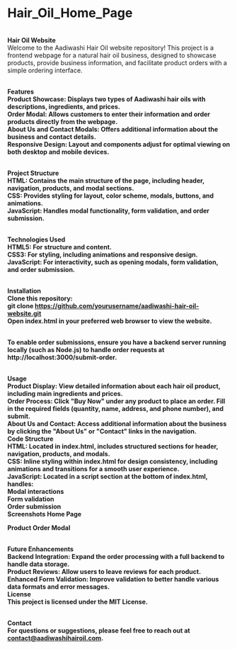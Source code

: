 # Hair_Oil_Home_Page
<br><b>Hair Oil Website</b>
<br>Welcome to the Aadiwashi Hair Oil website repository! This project is a frontend webpage for a natural hair oil business, designed to showcase products, provide business information, and facilitate product orders with a simple ordering interface.

<br><b>Features<b>
  <br><b>Product Showcase</b>: Displays two types of Aadiwashi hair oils with descriptions, ingredients, and prices.
  <br><b>Order Modal</b>: Allows customers to enter their information and order products directly from the webpage.
  <br><b>About Us and Contact Modals<b>: Offers additional information about the business and contact details.
  <br><b>Responsive Design</b>: Layout and components adjust for optimal viewing on both desktop and mobile devices.

<br><b>Project Structure</b>
<br>HTML: Contains the main structure of the page, including header, navigation, products, and modal sections.
<br>CSS: Provides styling for layout, color scheme, modals, buttons, and animations.
<br>JavaScript: Handles modal functionality, form validation, and order submission.

<br>Technologies Used
<br>HTML5: For structure and content.
<br>CSS3: For styling, including animations and responsive design.
<br>JavaScript: For interactivity, such as opening modals, form validation, and order submission.

<br><b>Installation</b>
<br>Clone this repository:
<br>git clone https://github.com/yourusername/aadiwashi-hair-oil-website.git
<br>Open index.html in your preferred web browser to view the website.

<br>To enable order submissions, ensure you have a backend server running locally (such as Node.js) to handle order requests at http://localhost:3000/submit-order.

<br><b>Usage</b>
<br>Product Display: View detailed information about each hair oil product, including main ingredients and prices.
<br>Order Process: Click "Buy Now" under any product to place an order. Fill in the required fields (quantity, name, address, and phone number), and submit.
<br><b>About Us and Contact:</b> Access additional information about the business by clicking the "About Us" or "Contact" links in the navigation.
<br><b>Code Structure</b>
<br>HTML: Located in index.html, includes structured sections for header, navigation, products, and modals.
<br>CSS: Inline styling within index.html for design consistency, including animations and transitions for a smooth user experience.
<br>JavaScript: Located in a script section at the bottom of index.html, handles:
    <br>Modal interactions
    <br>Form validation
    <br>Order submission
<br><b>Screenshots</b>
Home Page

Product Order Modal

<br><b>Future Enhancements</b>
<br>Backend Integration: Expand the order processing with a full backend to handle data storage.
<br>Product Reviews: Allow users to leave reviews for each product.
<br>Enhanced Form Validation: Improve validation to better handle various data formats and error messages.
<br><b>License</b>
<br>This project is licensed under the MIT License.

<br><b>Contact</b>
<br>For questions or suggestions, please feel free to reach out at contact@aadiwashihairoil.com.
